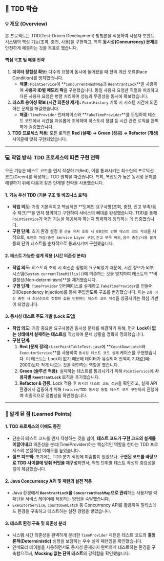 ## 📝 TDD 학습

### 💡 개요 (Overview)

본 프로젝트는 TDD(Test-Driven Development) 방법론을 적용하여 사용자 포인트 시스템의 핵심 기능(조회, 충전, 사용)을 구현하고, 특히 **동시성(Concurrency) 문제**를 안전하게 해결하는 것을 목표로 했습니다.

#### 핵심 목표 및 해결 전략

1.  **데이터 정합성 확보:** 다수의 요청이 동시에 들어왔을 때 잔액 계산 오류(Race Condition)를 방지했습니다.
    * **해결:** `PointService`에 **`ConcurrentHashMap`과 `ReentrantLock`**을 사용하여 **사용자 ID별 메모리 락**을 구현했습니다. 동일 사용자 요청만 직렬화 처리하고 다른 사용자 요청은 병렬 처리하여 성능과 무결성을 동시에 확보했습니다.
2.  **테스트 용이성 확보 (시간 의존성 제거):** `PointHistory` 기록 시 시스템 시간에 의존하는 문제를 해결했습니다.
    * **해결:** `TimeProvider` 인터페이스와 **`FakeTimeProvider`**를 도입하여 테스트 코드에서 시간을 자유롭게 조작하며 히스토리 정렬 등 시간 관련 로직을 완벽하게 검증했습니다.
3.  **TDD 프로세스 적용:** 모든 로직은 **Red (실패) → Green (성공) → Refactor (개선)** 사이클에 맞춰 구현되었습니다.

---

### 💻 작업 방식: TDD 프로세스에 따른 구현 전략

모든 기능은 테스트 코드를 먼저 작성하고(Red), 이를 통과시키는 최소한의 프로덕션 코드(Green)를 작성하는 TDD 원칙을 따랐습니다. 특히, 복잡도가 높은 동시성 문제를 해결하기 위해 다음과 같은 단계별 전략을 사용했습니다.

#### 1. 기능 우선 TDD (기본 구조 및 비즈니스 로직)
* **작업 의도:** 가장 기본적이고 핵심적인 **도메인 요구사항(조회, 충전, 잔고 부족/음수 체크)**을 먼저 정의하고 구현하여 서비스의 뼈대를 완성했습니다. TDD를 통해 `PointService`가 어떤 기능을 제공해야 하는지 명확하게 정의하는 데 집중했습니다.
* **구현 단계:** 초기 환경 설정 후 `신규 유저 조회 시 0포인트 반환 테스트 코드 작성`을 시작으로, `포인트 차감/충전 Service Layer 구현`, `잔고 부족 예외`, `음수 충전/사용 불가` 등의 단위 테스트를 순차적으로 통과시키며 구현했습니다.

#### 2. 테스트 가능한 설계 적용 (시간 의존성 분리)
* **작업 의도:** 히스토리 조회 시 최신순 정렬이 요구되었기 때문에, 시간 정보가 외부 시스템(`System.currentTimeMillis()`)에 의존하는 것을 방지하여 테스트의 **비결정성(Non-determinism)**을 제거했습니다.
* **구현 단계:** `TimeProvider` 인터페이스를 설계하고 `FakeTimeProvider`를 만들어 DI(Dependency Injection)를 통해 주입받도록 구조를 변경했습니다. 이는 `2회 이상 충전 시 최신순으로 정렬된 값을 반환하는 테스트 코드 작성`을 성공시키는 핵심 기반이 되었습니다.

#### 3. 동시성 테스트 주도 개발 (Lock 도입)
* **작업 의도:** 가장 중요한 요구사항인 동시성 문제를 해결하기 위해, 먼저 **Lock이 없는 상태에서 실패하는 테스트**를 작성하여 문제 상황을 명확히 정의했습니다.
* **구현 단계:**
    1.  **Red (문제 정의):** `UserPointTableTest.java`에 **`CountDownLatch`와 `ExecutorService`**를 사용하여 `동시성 테스트 코드 실패` 케이스를 구현했습니다. 이 테스트는 Lock이 없기 때문에 데이터가 유실되어 잔액이 기대값(예: 2000)보다 적게 나오는 것을 확인하는 역할을 했습니다.
    2.  **Green (솔루션 적용):** 실패하는 테스트를 통과시키기 위해 `PointService`에 **사용자별 `ReentrantLock`** 로직을 추가했습니다.
    3.  **Refactor & 검증:** Lock 적용 후 `동시성 테스트 코드 성공`을 확인하고, 실제 API 환경에서 검증하기 위해 `feature/TDD 동시성 통합 테스트 코드 구현`까지 진행하여 최종적으로 정합성을 확인했습니다.

---

### 🌱 알게 된 점 (Learned Points)

#### 1. TDD 프로세스의 이해도 증진
* 단순히 테스트 코드를 먼저 작성하는 것을 넘어, **테스트 코드가 구현 코드의 설계를 이끌어내고** 의존성을 분리(TimeProvider)하는 핵심적인 역할을 한다는 TDD 프로세스의 본질적인 이해도를 높였습니다.
* **셀프 피드백:** 초기에는 TDD 분기 작업에 미흡함이 있었으나, **구현된 코드를 바탕으로 TDD 사이클에 맞춰 커밋을 재구성**하면서, 작업 단위별 테스트 작성의 중요성을 깊이 체감했습니다.

#### 2. Java Concurrency API 및 패턴의 실전 적용
* Java 환경에서 **`ReentrantLock`을 `ConcurrentHashMap`으로 관리**하는 사용자별 락 패턴을 서비스 레이어에 적용하는 방법을 숙달했습니다.
* `ExecutorService`, `CountDownLatch` 등 Concurrency API를 활용하여 멀티스레드 환경을 구축하고 테스트하는 실전 경험을 쌓았습니다.

#### 3. 테스트 환경 구축 및 의존성 분리
* 시스템 시간 의존성을 완벽하게 분리한 `TimeProvider` 패턴은 테스트 코드의 **결정론적(Deterministic)** 실행을 보장하는 우수 설계 패턴임을 확인했습니다.
* 인메모리 테이블을 사용하면서도 동시성 문제까지 완벽하게 테스트하는 환경을 구축함으로써, **Mocking 없는 단위 테스트**의 강력함을 확인했습니다.
